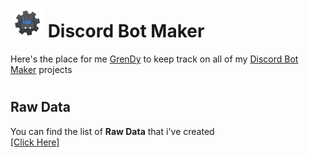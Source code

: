 # ![DBM Logo](https://github.com/Gr3nDy/Discord-Bot-Maker/blob/master/Resources/SMALL_DBM_LOGO.png) Discord Bot Maker
Here's the place for me [GrenDy](https://github.com/Gr3nDy) to keep track on all of my [Discord Bot Maker](https://store.steampowered.com/app/682130/Discord_Bot_Maker/) projects

# <h2> Raw Data </h2>
You can find the list of <b>Raw Data</b> that i've created <br> 
[[Click Here]](https://github.com/Gr3nDy/Discord-Bot-Maker/blob/master/Raw-Data/README.md)


